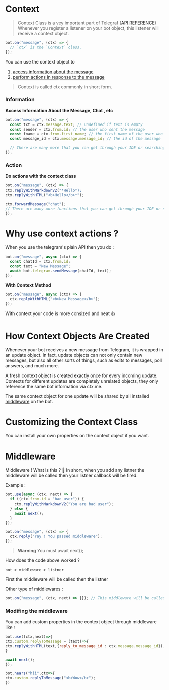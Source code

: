# Context

> Context Class is a vey important part of Telegraf ([API REFERENCE](https://telegraf.js.org/classes/Context.html))
> Whenever you register a listener on your bot object, this listener will receive a context object.

```javascript
bot.on("message", (ctx) => {
  // `ctx` is the `Context` class.
});
```

You can use the context object to

<ol>
  <li><a href="#Information">access information about the message</a>
    <li><a href="#Action">perform actions in response to the message</a>
</ol>

> Context is called ctx commonly in short form.

### Information

**Access Information About the Message, Chat , etc**

```javascript
bot.on("message", (ctx) => {
  const txt = ctx.message.text; // undefined if text is empty
  const sender = ctx.from.id; // the user who sent the message
  const fname = ctx.from.first_name; // the first name of the user who sent the message
  const message_id = ctx.message.message_id; // the id of the message

  // There are many more that you can get through your IDE or searching telegraf.js.org
});
```

### Action

**Do actions with the context class**

```javascript
bot.on("message", (ctx) => {
ctx.replyWithMarkdownV2("*Hello*);
ctx.replyWithHTML("<b>Hello</b>*");

ctx.forwardMessage("chat");
// There are many more functions that you can get through your IDE or searching telegraf.js.org
});
```

# Why use context actions ?

When you use the telegram's plain API then you do :

```javascript
bot.on("message", async (ctx) => {
  const chatId = ctx.from.id;
  const text = "New Message";
  await bot.telegram.sendMessage(chatId, text);
});
```

**With Context Method**

```javascript
bot.on("message", async (ctx) => {
  ctx.replyWithHTML("<b>New Message</b>");
});
```

With context your code is more consized and neat 👍

# How Context Objects Are Created

Whenever your bot receives a new message from Telegram, it is wrapped in an update object. In fact, update objects can not only contain new messages, but also all other sorts of things, such as edits to messages, poll answers, and much more.

A fresh context object is created exactly once for every incoming update. Contexts for different updates are completely unrelated objects, they only reference the same bot information via ctx.me.

The same context object for one update will be shared by all installed [middleware](#Middleware) on the bot.

# Customizing the Context Class

You can install your own properties on the context object if you want.

# Middleware

Middleware ! What is this ? 🤔
In short, when you add any listner the middleware will be called then your listner callback will be fired.

Example :

```javascript
bot.use(async (ctx, next) => {
  if ((ctx.from.id = "bad_user")) {
    ctx.replyWithMarkdownV2("You are bad user");
  } else {
    await next();
  }
});

bot.on("message", (ctx) => {
  ctx.reply("Yay ! You passed middleware");
});
```

> **Warning**
> You must await next();

How does the code above worked ?

```
bot > middleware > listner
```

First the middleware will be called then the listner

Other type of middlewares :

```javascript
bot.on("message", (ctx, next) => {}); // This middleware will be called only on messages
```

### Modifing the middleware

You can add custom properties in the context object through middleware like :

```javascript
bot.use((ctx,next)=>{
ctx.custom.replyToMessage = (text)=>{
ctx.replyWithHTML(text,{reply_to_message_id : ctx.message.message_id});
}

await next();
});

bot.hears("hii",ctx=>{
ctx.custom.replyToMessage("<b>Wow</b>");
})
```
